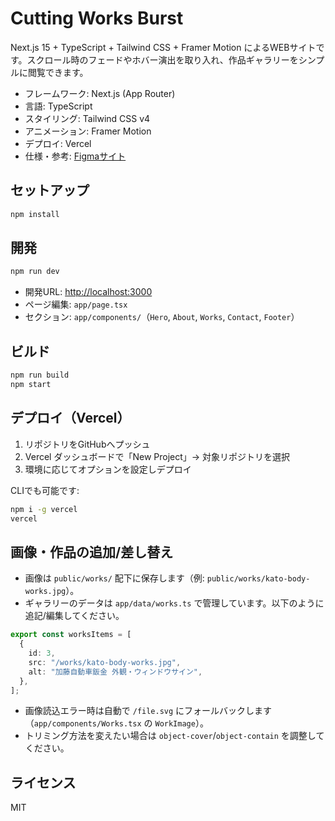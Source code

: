 <!-- cspell:ignore kato -->

# Cutting Works Burst

Next.js 15 + TypeScript + Tailwind CSS + Framer Motion によるWEBサイトです。スクロール時のフェードやホバー演出を取り入れ、作品ギャラリーをシンプルに閲覧できます。

- フレームワーク: Next.js (App Router)
- 言語: TypeScript
- スタイリング: Tailwind CSS v4
- アニメーション: Framer Motion
- デプロイ: Vercel
- 仕様・参考: [Figmaサイト](https://item-sync-83384163.figma.site/)

## セットアップ

```bash
npm install
```

## 開発

```bash
npm run dev
```

- 開発URL: [http://localhost:3000](http://localhost:3000)
- ページ編集: `app/page.tsx`
- セクション: `app/components/`（`Hero`, `About`, `Works`, `Contact`, `Footer`）

## ビルド

```bash
npm run build
npm start
```

## デプロイ（Vercel）

1. リポジトリをGitHubへプッシュ
2. Vercel ダッシュボードで「New Project」→ 対象リポジトリを選択
3. 環境に応じてオプションを設定しデプロイ

CLIでも可能です:

```bash
npm i -g vercel
vercel
```

## 画像・作品の追加/差し替え

- 画像は `public/works/` 配下に保存します（例: `public/works/kato-body-works.jpg`）。
- ギャラリーのデータは `app/data/works.ts` で管理しています。以下のように追記/編集してください。

```ts
export const worksItems = [
  {
    id: 3,
    src: "/works/kato-body-works.jpg",
    alt: "加藤自動車鈑金 外観・ウィンドウサイン",
  },
];
```

- 画像読込エラー時は自動で `/file.svg` にフォールバックします（`app/components/Works.tsx` の `WorkImage`）。
- トリミング方法を変えたい場合は `object-cover`/`object-contain` を調整してください。

## ライセンス

MIT
